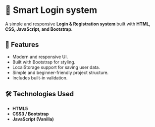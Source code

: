 # 🔑 Smart Login system

A simple and responsive **Login & Registration system** built with **HTML, CSS, JavaScript, and Bootstrap**.

## 🚀 Features
- Modern and responsive UI.
- Built with Bootstrap for styling.
- LocalStorage support for saving user data.
- Simple and beginner-friendly project structure.
- Includes built-in validation.

## 🛠️ Technologies Used
- **HTML5**
- **CSS3 / Bootstrap**
- **JavaScript (Vanilla)**
